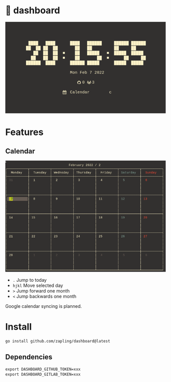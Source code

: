 # 🔆 dashboard

![dashboard](./images/dashboard.png)

# Features

## Calendar

![calendar](./images/calendar.png)
- `.` Jump to today
- `hjkl` Move selected day
- `>` Jump forward one month
- `<` Jump backwards one month

Google calendar syncing is planned.

# Install

```shell
go install github.com/zapling/dashboard@latest
```

## Dependencies

```shell
export DASHBOARD_GITHUB_TOKEN=xxx
export DASHBOARD_GITLAB_TOKEN=xxx
```
